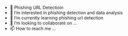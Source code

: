 - 👋 Phishing URL Detectioin
- 👀 I’m interested in phishing detection and data analysis
- 🌱 I’m currently learning phishing url detection
- 💞️ I’m looking to collaborate on ...
- 📫 How to reach me ...

<!---
ESDAUNG/ESDAUNG is a ✨ special ✨ repository because its `README.md` (this file) appears on your GitHub profile.
You can click the Preview link to take a look at your changes.
--->

